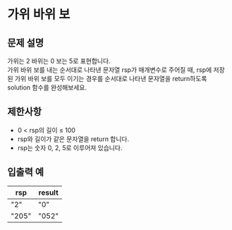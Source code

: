 # 가위 바위 보

## 문제 설명

가위는 2 바위는 0 보는 5로 표현합니다.  
가위 바위 보를 내는 순서대로 나타낸 문자열 rsp가 매개변수로 주어질 때, rsp에 저장된 가위 바위 보를 모두 이기는 경우를 순서대로 나타낸 문자열을 return하도록 solution 함수를 완성해보세요.  


## 제한사항

- 0 < rsp의 길이 ≤ 100
- rsp와 길이가 같은 문자열을 return 합니다.
- rsp는 숫자 0, 2, 5로 이루어져 있습니다.


## 입출력 예

| rsp   | result |
|-------|--------|
| "2"   | "0"    |
| "205" | "052"  |
